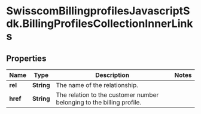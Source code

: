 # SwisscomBillingprofilesJavascriptSdk.BillingProfilesCollectionInnerLinks

## Properties
Name | Type | Description | Notes
------------ | ------------- | ------------- | -------------
**rel** | **String** | The name of the relationship. | 
**href** | **String** | The relation to the customer number belonging to the billing profile. | 


